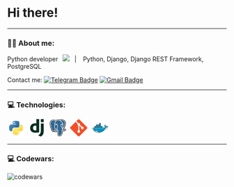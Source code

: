 # Hi there!

---

### :man_technologist: About me:

Python developer &ensp;<img src="https://media.giphy.com/media/WUlplcMpOCEmTGBtBW/giphy.gif" width="30px"> &ensp;| &ensp; Python, Django, Django REST Framework, PostgreSQL

Contact me: [![Telegram Badge](https://img.shields.io/badge/-belonogovnikita-blue?style=flat&logo=Telegram&logoColor=white)](https://t.me/belonogovnikita) [![Gmail Badge](https://img.shields.io/badge/-Gmail-red?style=flat&logo=Gmail&logoColor=white)](mailto:nbelonogov96@gmail.com)

---

### 💻 Technologies:

<div>
  <img src="https://github.com/devicons/devicon/blob/master/icons/python/python-original.svg" title="Python" alt="Python" width="40" height="40"/>&nbsp;
  <img src="https://github.com/devicons/devicon/blob/master/icons/django/django-plain.svg" title="Django" alt="Django" width="40" height="40"/>&nbsp;
  <img src="https://github.com/devicons/devicon/blob/master/icons/postgresql/postgresql-original.svg" title="PostgreSQL" alt="PostgreSQL" width="40" height="40"/>&nbsp;
  <img src="https://github.com/devicons/devicon/blob/master/icons/git/git-original.svg" title="Git" alt="Git" width="40" height="40"/>&nbsp;
  <img src="https://github.com/devicons/devicon/blob/master/icons/docker/docker-original.svg" title="Docker" alt="Docker" width="40" height="40"/>&nbsp;
  <!-- Add more icons as needed -->
</div>

---

### 💻 Codewars:

![codewars](https://www.codewars.com/users/Nikitucchi/badges/large)
